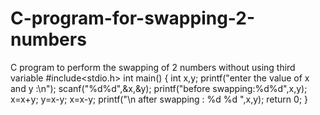 # C-program-for-swapping-2-numbers
C program to perform the swapping of 2 numbers
 without using third variable
#include<stdio.h>
int main()
{
int x,y;
printf("enter the value of x and y :\n");
scanf("%d%d",&x,&y);
printf("before swapping:%d%d",x,y);
x=x+y;
y=x-y;
x=x-y;
printf("\n after swapping : %d %d ",x,y);
return 0;
}
